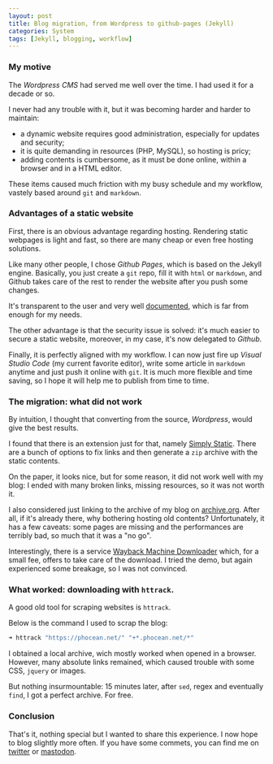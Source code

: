 ```yaml
---
layout: post
title: Blog migration, from Wordpress to github-pages (Jekyll)
categories: System
tags: [Jekyll, blogging, workflow]
---
```


### My motive

The *Wordpress CMS* had served me well over the time. I had used it for a decade or so.

I never had any trouble with it, but it was becoming harder and harder to maintain:

- a dynamic website requires good administration, especially for updates and security;
- it is quite demanding in resources (PHP, MySQL), so hosting is pricy;
- adding contents is cumbersome, as it must be done online, within a browser and in a HTML editor.

These items caused much friction with my busy schedule and my workflow, vastely based around `git` and `markdown`.


### Advantages of a static website

First, there is an obvious advantage regarding hosting. Rendering static webpages is light and fast, so there are many cheap or even free hosting solutions.

Like many other people, I chose *Github Pages*, which is based on the Jekyll engine. Basically, you just create a `git` repo, fill it with `html` or `markdown`, and Github takes care of the rest to render the website after you push some changes.

It's transparent to the user and very well [documented](https://pages.github.com/), which is far from enough for my needs.

The other advantage is that the security issue is solved: it's much easier to secure a static website, moreover, in my case, it's now delegated to *Github*.

Finally, it is perfectly aligned with my workflow. I can now just fire up *Visual Studio Code* (my current favorite editor), write some article in `markdown` anytime and just push it online with `git`.
It is much more flexible and time saving, so I hope it will help me to publish from time to time.


### The migration: what did not work

By intuition, I thought that converting from the source, *Wordpress*, would give the best results.

I found that there is an extension just for that, namely [Simply Static](https://www.simplystatic.co/). There are a bunch of options to fix links and then generate a `zip` archive with the static contents.

On the paper, it looks nice, but for some reason, it did not work well with my blog: I ended with many broken links, missing resources, so it was not worth it.

I also considered just linking to the archive of my blog on [archive.org](https://archive.org/). After all, if it's already there, why bothering hosting old contents?
Unfortunately, it has a few caveats: some pages are missing and the performances are terribly bad, so much that it was a "no go".

Interestingly, there is a service [Wayback Machine Downloader](https://www.waybackmachinedownloader.com) which, for a small fee, offers to take care of the download. I tried the demo, but again experienced some breakage, so I was not convinced. 


### What worked: downloading with `httrack`.

A good old tool for scraping websites is `httrack`.

Below is the command I used to scrap the blog:

```sh
➜ httrack "https://phocean.net/" "+*.phocean.net/*"
```

I obtained a local archive, wich mostly worked when opened in a browser. However, many absolute links remained, which caused trouble with some CSS, `jquery` or images.

But nothing insurmountable: 15 minutes later, after `sed`, regex and eventually `find`, I got a perfect archive. For free.

### Conclusion

That's it, nothing special but I wanted to share this experience. I now hope to blog slightly more often. If you have some commets, you can find me on [twitter](https://twitter.com/_phocean) or [mastodon](https://mastodon.xyz/@phocean).